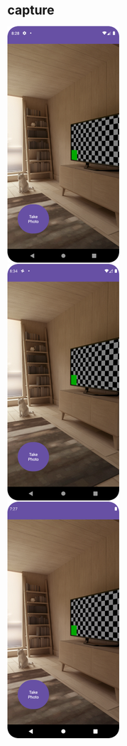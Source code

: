 # capture

<img src="./api_28.png" width=50% />
<img src="./api_29.png" width=50% />
<img src="./api_30.png" width=50% />